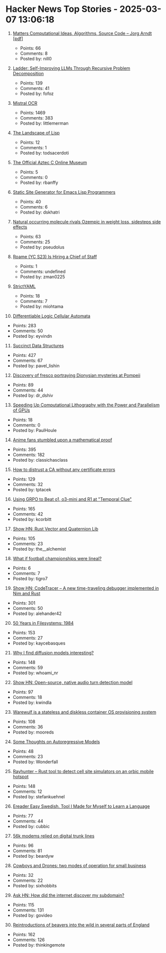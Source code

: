 # Hacker News Top Stories - 2025-03-07 13:06:18

1. [Matters Computational Ideas, Algorithms, Source Code – Jorg Arndt [pdf]](https://www.jjj.de/fxt/fxtbook.pdf)
   - Points: 66
   - Comments: 8
   - Posted by: nill0

2. [Ladder: Self-Improving LLMs Through Recursive Problem Decomposition](https://arxiv.org/abs/2503.00735)
   - Points: 139
   - Comments: 41
   - Posted by: fofoz

3. [Mistral OCR](https://mistral.ai/fr/news/mistral-ocr)
   - Points: 1469
   - Comments: 383
   - Posted by: littlemerman

4. [The Landscape of Lisp](https://churchofturing.github.io/landscapeoflisp.html)
   - Points: 12
   - Comments: 1
   - Posted by: todsacerdoti

5. [The Official Aztec C Online Museum](https://www.aztecmuseum.ca/index.htm)
   - Points: 5
   - Comments: 0
   - Posted by: rbanffy

6. [Static Site Generator for Emacs Lisp Programmers](https://one.tonyaldon.com/)
   - Points: 40
   - Comments: 6
   - Posted by: dskhatri

7. [Natural occurring molecule rivals Ozempic in weight loss, sidesteps side effects](https://medicalxpress.com/news/2025-03-naturally-molecule-rivals-ozempic-weight.html)
   - Points: 63
   - Comments: 25
   - Posted by: pseudolus

8. [Roame (YC S23) Is Hiring a Chief of Staff](https://www.ycombinator.com/companies/roame/jobs/OZI3czc-chief-of-staff)
   - Points: 1
   - Comments: undefined
   - Posted by: zman0225

9. [StrictYAML](https://hitchdev.com/strictyaml/)
   - Points: 18
   - Comments: 7
   - Posted by: miohtama

10. [Differentiable Logic Cellular Automata](https://google-research.github.io/self-organising-systems/difflogic-ca/?hn)
   - Points: 283
   - Comments: 50
   - Posted by: eyvindn

11. [Succinct Data Structures](https://blog.startifact.com/posts/succinct/)
   - Points: 427
   - Comments: 67
   - Posted by: pavel_lishin

12. [Discovery of fresco portraying Dionysian mysteries at Pompeii](https://pompeiisites.org/en/comunicati/pompeii-discovery-of-a-room-with-frescoes-depicting-the-initiation-into-the-mysteries-and-the-dionysiac-procession/)
   - Points: 89
   - Comments: 44
   - Posted by: dr_dshiv

13. [Speeding Up Computational Lithography with the Power and Parallelism of GPUs](https://semiengineering.com/speeding-up-computational-lithography-with-the-power-and-parallelism-of-gpus/)
   - Points: 18
   - Comments: 0
   - Posted by: PaulHoule

14. [Anime fans stumbled upon a mathematical proof](https://www.scientificamerican.com/article/the-surprisingly-difficult-mathematical-proof-that-anime-fans-helped-solve/)
   - Points: 395
   - Comments: 182
   - Posted by: classichasclass

15. [How to distrust a CA without any certificate errors](https://dadrian.io/blog/posts/sct-not-after/)
   - Points: 129
   - Comments: 32
   - Posted by: tptacek

16. [Using GRPO to Beat o1, o3-mini and R1 at "Temporal Clue"](https://openpipe.ai/blog/using-grpo-to-beat-o1-o3-mini-and-r1-on-temporal-clue)
   - Points: 165
   - Comments: 42
   - Posted by: kcorbitt

17. [Show HN: Rust Vector and Quaternion Lib](https://github.com/David-OConnor/lin-alg)
   - Points: 105
   - Comments: 23
   - Posted by: the__alchemist

18. [What if football championships were lineal?](https://www.ufnc.xyz/)
   - Points: 6
   - Comments: 7
   - Posted by: tigro7

19. [Show HN: CodeTracer – A new time-traveling debugger implemented in Nim and Rust](https://github.com/metacraft-labs/codetracer)
   - Points: 301
   - Comments: 50
   - Posted by: alehander42

20. [50 Years in Filesystems: 1984](https://blog.koehntopp.info/2023/05/06/50-years-in-filesystems-1984.html)
   - Points: 153
   - Comments: 27
   - Posted by: kaycebasques

21. [Why I find diffusion models interesting?](https://rnikhil.com/2025/03/06/diffusion-models-eval)
   - Points: 148
   - Comments: 59
   - Posted by: whoami_nr

22. [Show HN: Open-source, native audio turn detection model](https://github.com/pipecat-ai/smart-turn)
   - Points: 97
   - Comments: 18
   - Posted by: kwindla

23. [Warewulf is a stateless and diskless container OS provisioning system](https://github.com/warewulf/warewulf)
   - Points: 108
   - Comments: 36
   - Posted by: mooreds

24. [Some Thoughts on Autoregressive Models](https://wonderfall.dev/autoregressive/)
   - Points: 48
   - Comments: 23
   - Posted by: Wonderfall

25. [Rayhunter – Rust tool to detect cell site simulators on an orbic mobile hotspot](https://github.com/EFForg/rayhunter)
   - Points: 148
   - Comments: 12
   - Posted by: stefankuehnel

26. [Ereader Easy Swedish. Tool I Made for Myself to Learn a Language](https://ereader-swedish.fly.dev/)
   - Points: 77
   - Comments: 44
   - Posted by: cubbic

27. [56k modems relied on digital trunk lines](https://hackaday.com/2025/03/06/why-56k-modems-relied-on-digital-phone-lines-you-didnt-know-we-had/)
   - Points: 96
   - Comments: 81
   - Posted by: beardyw

28. [Cowboys and Drones: two modes of operation for small business](https://emeaentrepreneurs.com/anti/cowboys-and-drones/)
   - Points: 32
   - Comments: 22
   - Posted by: sixhobbits

29. [Ask HN: How did the internet discover my subdomain?](undefined)
   - Points: 115
   - Comments: 131
   - Posted by: govideo

30. [Reintroductions of beavers into the wild in several parts of England](https://www.wildlifetrusts.org/news/beavers-are-coming-home)
   - Points: 162
   - Comments: 126
   - Posted by: thinkingemote

